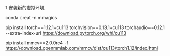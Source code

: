 
1.安装新的虚拟环境

conda creat -n mmagics

pip install torch==1.12.1+cu113 torchvision==0.13.1+cu113 torchaudio==0.12.1 --extra-index-url https://download.pytorch.org/whl/cu113

pip install mmcv==2.0.0rc4 -f https://download.openmmlab.com/mmcv/dist/cu113/torch1.12/index.html


